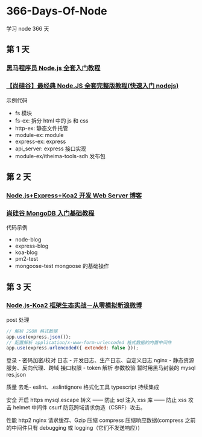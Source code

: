 # 366-Days-Of-Node

学习 node 366 天

## 第 1 天

### [黑马程序员 Node.js 全套入门教程](https://www.bilibili.com/video/BV1a34y167AZ/)

### [【尚硅谷】最经典 Node.JS 全套完整版教程(快速入门 nodejs)](https://www.bilibili.com/video/BV1bs411E7pD/?vd_source=41631d99c1a65feeb21c562327a94eb4)

示例代码

- fs 模块
- fs-ex: 拆分 html 中的 js 和 css
- http-ex: 静态文件托管
- module-ex: module
- express-ex: express
- api_server: express 接口实现
- module-ex/itheima-tools-sdh 发布包

## 第 2 天

### [Node.js+Express+Koa2 开发 Web Server 博客](https://coding.imooc.com/class/320.html)

### [尚硅谷 MongoDB 入门基础教程](https://www.bilibili.com/video/BV18s411E78K/)

代码示例

- node-blog
- express-blog
- koa-blog
- pm2-test
- mongoose-test mongoose 的基础操作

## 第 3 天

### [Node.js-Koa2 框架生态实战－从零模拟新浪微博](https://coding.imooc.com/class/388.html)













post 处理

```js
// 解析 JSON 格式数据
app.use(express.json());
// 配置解析 application/x-www-form-urlencoded 格式数据的内置中间件
app.use(express.urlencoded({ extended: false }));
```

登录 - 密码加密/校对
日志 - 开发日志、生产日志、自定义日志
nginx - 静态资源服务、反向代理、跨域
接口权限 - token 解析
参数校验
暂时用黑马封装的 mysql
res.json

质量
去毛- eslint、.eslintignore
格式化工具
typescript
持续集成

安全
开启 https
mysql.escape 转义 —— 防止 sql 注入
xss 库 —— 防止 xss 攻击
helmet 中间件
csurf 防范跨域请求伪造（CSRF）攻击。

性能
http2
nginx 请求缓存、Gzip 压缩
compress 压缩响应数据(compress 之前的中间件只有 debugging 或 logging（它们不发送响应）)
